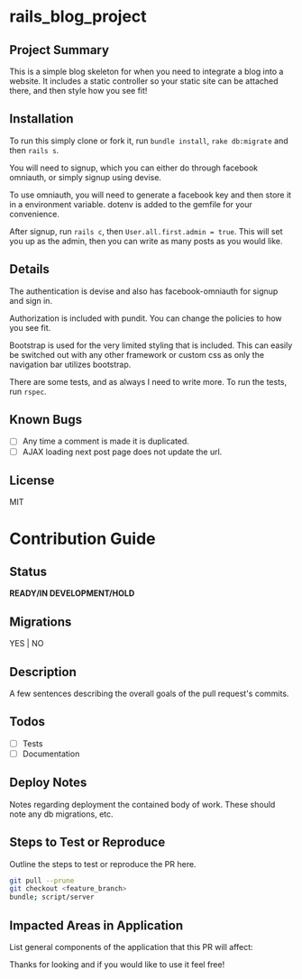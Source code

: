 # rails_blog_project

## Project Summary

This is a simple blog skeleton for when you need to integrate a blog into a website. It includes a static controller so your static site can be attached there, and then style how you see fit!

## Installation

To run this simply clone or fork it, run `bundle install`, `rake db:migrate` and then `rails s`.

You will need to signup, which you can either do through facebook omniauth, or simply signup using devise.

To use omniauth, you will need to generate a facebook key and then store it in a environment variable. dotenv is added to the gemfile for your convenience.

After signup, run `rails c`, then `User.all.first.admin = true`. This will set you up as the admin, then you can write as many posts as you would like.

## Details

The authentication is devise and also has facebook-omniauth for signup and sign in.

Authorization is included with pundit. You can change the policies to how you see fit.

Bootstrap is used for the very limited styling that is included. This can easily be switched out with any other framework or custom css as only the navigation bar utilizes bootstrap.

There are some tests, and as always I need to write more. To run the tests, run `rspec`.

## Known Bugs

- [ ] Any time a comment is made it is duplicated.
- [ ] AJAX loading next post page does not update the url.

## License

MIT

# Contribution Guide

## Status
**READY/IN DEVELOPMENT/HOLD**

## Migrations
YES | NO

## Description
A few sentences describing the overall goals of the pull request's commits.

## Todos
- [ ] Tests
- [ ] Documentation

## Deploy Notes
Notes regarding deployment the contained body of work.  These should note any
db migrations, etc.

## Steps to Test or Reproduce
Outline the steps to test or reproduce the PR here.

```sh
git pull --prune
git checkout <feature_branch>
bundle; script/server
```

## Impacted Areas in Application
List general components of the application that this PR will affect:



Thanks for looking and if you would like to use it feel free!
